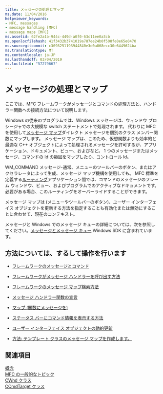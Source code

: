 ```yaml
---
title: メッセージの処理とマップ
ms.date: 11/04/2016
helpviewer_keywords:
- MFC, messages
- message handling [MFC]
- message maps [MFC]
ms.assetid: 62fe2a1b-944c-449d-a0f0-63c11ee0a3cb
ms.openlocfilehash: 41f3432b3741019a787ee24b0f508fe8e65e0470
ms.sourcegitcommit: c3093251193944840e3d0a068ecc30e6449624ba
ms.translationtype: MT
ms.contentlocale: ja-JP
ms.lasthandoff: 03/04/2019
ms.locfileid: "57279667"
---
```

# <a name="message-handling-and-mapping"></a>メッセージの処理とマップ

ここでは、MFC フレームワークがメッセージとコマンドの処理方法と、ハンドラー関数への接続方法について説明します。

Windows の従来のプログラムでは、Windows メッセージは、ウィンドウ プロシージャでの大規模な switch ステートメントで処理されます。 代わりに MFC を使用して[メッセージ マップ](../mfc/message-categories.md)ダイレクト メッセージを個別のクラス メンバー関数にマップします。 メッセージ マップは、このため、仮想関数よりも効率的と最適な C++ オブジェクトによって処理されるメッセージを許可するが、アプリケーション、ドキュメント、ビュー、およびなど。 1 つのメッセージまたはメッセージ、コマンドの Id の範囲をマップしたり、コントロール Id。

WM_COMMAND メッセージ-通常、メニューのツールバーのボタン、またはアクセラレータによって生成、メッセージ マップ機構を使用しても。 MFC 標準を定義する[ルーティング](../mfc/command-routing.md)アプリケーション間では、コマンドのメッセージのフレーム ウィンドウ、ビュー、およびプログラムでのアクティブなドキュメントです。 必要がある場合、このルーティングをオーバーライドすることができます。

メッセージ マップは (メニューやツールバーのボタン)、ユーザー インターフェイス オブジェクトを更新する方法を指定することも有効化または無効にすることに合わせて、現在のコンテキスト。

メッセージと Windows でのメッセージ キューの詳細については、次を参照してください。[メッセージとメッセージ キュー](/windows/desktop/winmsg/messages-and-message-queues) Windows SDK に含まれています。

## <a name="what-do-you-want-to-know-more-about"></a>方法については、するして操作を行います

- [フレームワークのメッセージとコマンド](../mfc/messages-and-commands-in-the-framework.md)

- [フレームワークがメッセージ ハンドラーを呼び出す方法](../mfc/how-the-framework-calls-a-handler.md)

- [フレームワークのメッセージ マップ検索方法](../mfc/how-the-framework-searches-message-maps.md)

- [メッセージ ハンドラー関数の宣言](../mfc/declaring-message-handler-functions.md)

- [マップ (関数にメッセージを)](../mfc/reference/mapping-messages-to-functions.md)

- [ステータス バーにコマンド情報を表示する方法](../mfc/how-to-display-command-information-in-the-status-bar.md)

- [ユーザー インターフェイス オブジェクトの動的更新](../mfc/how-to-update-user-interface-objects.md)

- [方法: テンプレート クラスのメッセージ マップを作成します。](../mfc/how-to-create-a-message-map-for-a-template-class.md)

## <a name="see-also"></a>関連項目

[概念](../mfc/mfc-concepts.md)<br/>
[MFC の一般的なトピック](../mfc/general-mfc-topics.md)<br/>
[CWnd クラス](../mfc/reference/cwnd-class.md)<br/>
[CCmdTarget クラス](../mfc/reference/ccmdtarget-class.md)
